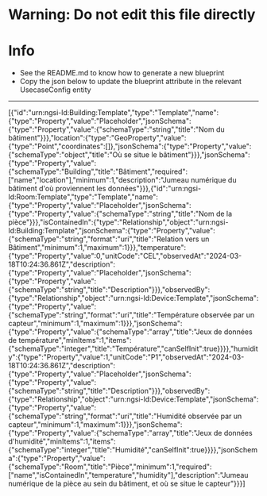 
# Warning: **Do not edit this file directly**

# Info
- See the README.md to know how to generate a new blueprint
- Copy the json below to update the blueprint attribute in the relevant UsecaseConfig entity
---

[{"id":"urn:ngsi-ld:Building:Template","type":"Template","name":{"type":"Property","value":"Placeholder","jsonSchema":{"type":"Property","value":{"schemaType":"string","title":"Nom du bâtiment"}}},"location":{"type":"GeoProperty","value":{"type":"Point","coordinates":[]},"jsonSchema":{"type":"Property","value":{"schemaType":"object","title":"Où se situe le bâtiment"}}},"jsonSchema":{"type":"Property","value":{"schemaType":"Building","title":"Bâtiment","required":["name","location"],"minimum":1,"description":"Jumeau numérique du bâtiment d'où proviennent les données"}}},{"id":"urn:ngsi-ld:Room:Template","type":"Template","name":{"type":"Property","value":"Placeholder","jsonSchema":{"type":"Property","value":{"schemaType":"string","title":"Nom de la pièce"}}},"isContainedIn":{"type":"Relationship","object":"urn:ngsi-ld:Building:Template","jsonSchema":{"type":"Property","value":{"schemaType":"string","format":"uri","title":"Relation vers un Bâtiment","minimum":1,"maximum":1}}},"temperature":{"type":"Property","value":0,"unitCode":"CEL","observedAt":"2024-03-18T10:24:36.861Z","description":{"type":"Property","value":"Placeholder","jsonSchema":{"type":"Property","value":{"schemaType":"string","title":"Description"}}},"observedBy":{"type":"Relationship","object":"urn:ngsi-ld:Device:Template","jsonSchema":{"type":"Property","value":{"schemaType":"string","format":"uri","title":"Température observée par un capteur","minimum":1,"maximum":1}}},"jsonSchema":{"type":"Property","value":{"schemaType":"array","title":"Jeux de données de température","minItems":1,"items":{"schemaType":"integer","title":"Température","canSelfInit":true}}}},"humidity":{"type":"Property","value":1,"unitCode":"P1","observedAt":"2024-03-18T10:24:36.861Z","description":{"type":"Property","value":"Placeholder","jsonSchema":{"type":"Property","value":{"schemaType":"string","title":"Description"}}},"observedBy":{"type":"Relationship","object":"urn:ngsi-ld:Device:Template","jsonSchema":{"type":"Property","value":{"schemaType":"string","format":"uri","title":"Humidité observée par un capteur","minimum":1,"maximum":1}}},"jsonSchema":{"type":"Property","value":{"schemaType":"array","title":"Jeux de données d'humidité","minItems":1,"items":{"schemaType":"integer","title":"Humidité","canSelfInit":true}}}},"jsonSchema":{"type":"Property","value":{"schemaType":"Room","title":"Pièce","minimum":1,"required":["name","isContainedIn","temperature","humidity"],"description":"Jumeau numérique de la pièce au sein du bâtiment, et où se situe le capteur"}}}]
